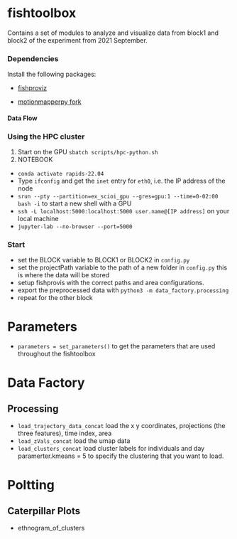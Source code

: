# fishtoolbox

Contains a set of modules to analyze and visualize data from block1 and block2 of the experiment from 2021 September. 

### Dependencies
Install the following packages:
- [fishproviz](https://github.com/lukastaerk/Fish-Tracking-Visualization)

- [motionmapperpy fork](https://github.com/lukastaerk/motionmapperpy)

#### Data Flow

### Using the HPC cluster
1. Start on the GPU
`sbatch scripts/hpc-python.sh`
2. NOTEBOOK
- `conda activate rapids-22.04`
- Type `ifconfig` and get the `inet` entry for `eth0`, i.e. the IP address of the node
- `srun --pty --partition=ex_scioi_gpu --gres=gpu:1 --time=0-02:00 bash -i` to start a new shell with a GPU
- `ssh -L localhost:5000:localhost:5000 user.name@[IP address]` on your local machine
- `jupyter-lab --no-browser --port=5000`

### Start
- set the BLOCK variable to BLOCK1 or BLOCK2 in `config.py`
- set the projectPath variable to the path of a new folder in `config.py` this is where the data will be stored
- setup fishprovis with the correct paths and area configurations. 
- export the preprocessed data with `python3 -m data_factory.processing` 
- repeat for the other block

# Parameters 
- `parameters = set_parameters()` to get the parameters that are used throughout the fishtoolbox 

# Data Factory 
## Processing 
- `load_trajectory_data_concat` load the x y coordinates, projections (the three features), time index, area
- `load_zVals_concat` load the umap data
- `load_clusters_concat` load cluster labels for individuals and day 
    paramerter.kmeans = 5 to specify the clustering that you want to load. 

# Poltting 
## Caterpillar Plots
- ethnogram_of_clusters


